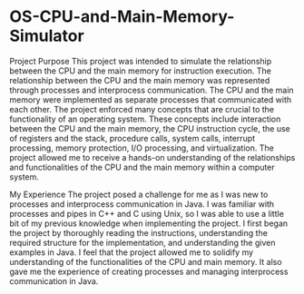 # OS-CPU-and-Main-Memory-Simulator
Project Purpose
This project was intended to simulate the relationship between the CPU and the main memory for instruction execution. The relationship between the CPU and the main memory was represented through processes and interprocess communication. The CPU and the main memory were implemented as separate processes that communicated with each other. The project enforced many concepts that are crucial to the functionality of an operating system. These concepts include interaction between the CPU and the main memory, the CPU instruction cycle, the use of registers and the stack, procedure calls, system calls, interrupt processing, memory protection, I/O processing, and virtualization. The project allowed me to receive a hands-on understanding of the relationships and functionalities of the CPU and the main memory within a computer system. 

My Experience
The project posed a challenge for me as I was new to processes and interprocess communication in Java. I was familiar with processes and pipes in C++ and C using Unix, so I was able to use a little bit of my previous knowledge when implementing the project. I first began the project by thoroughly reading the instructions, understanding the required structure for the implementation, and understanding the given examples in Java. I feel that the project allowed me to solidify my understanding of the functionalities of the CPU and main memory. It also gave me the experience of creating processes and managing interprocess communication in Java. 
